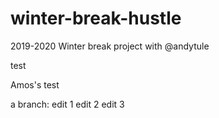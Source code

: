 # winter-break-hustle
2019-2020 Winter break project with @andytule

test

Amos's test

a branch: edit 1 edit 2 edit 3